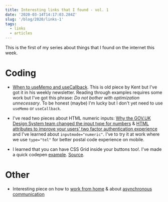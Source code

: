```yaml
---
title: Interesting links that I found - vol. 1
date: '2020-03-14T14:17:03.284Z'
slug: '/blog/2020/links-1'
tags:
  - links
  - articles
---
```


This is the first of my series about things that I found on the internet this week.

# Coding

- [When to useMemo and useCallback](https://kentcdodds.com/blog/usememo-and-usecallback/). This is old
  piece by Kent but I've got it in his weekly newsletter. Reading through examples requires some work
  but I've got this phrase: _Do not bother with optimization unnecessary_. To be honest (maybe) I'm
  lucky but I don't yet need to use `useMemo` or `useCallback`.

- I've read two pieces about HTML numeric inputs: [Why the GOV.UK Design System team changed the input type for numbers](https://technology.blog.gov.uk/2020/02/24/why-the-gov-uk-design-system-team-changed-the-input-type-for-numbers/) & [HTML attributes to improve your users' two factor authentication experience](https://www.twilio.com/blog/html-attributes-two-factor-authentication-autocomplete) and I've learned about `inputmode="numeric"`.
  I've to try it at work where we use `type="tel"` for better postal code experience on mobile.

- I learned that you can have CSS Grid inside your buttons too!. I've made a quick codepen [example](https://codepen.io/krzysztofzuraw/pen/xxGWMMz).
  [Source](https://twitter.com/argyleink/status/1236161977845567488?prefetchtimestamp=1584179587454).

# Other

- Interesting piece on how to [work from home](https://nesslabs.com/working-from-home) & about [asynchronous communication](https://nesslabs.com/asynchronous-communication)

